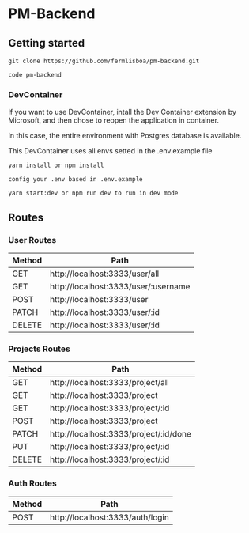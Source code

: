 # PM-Backend



## Getting started

```
git clone https://github.com/fermlisboa/pm-backend.git
```

```
code pm-backend
```

### DevContainer
If you want to use DevContainer, intall the Dev Container extension by Microsoft, and then chose to reopen the application in container.

In this case, the entire environment with Postgres database is available. 

This DevContainer uses all envs setted in the .env.example file

```
yarn install or npm install
```
```
config your .env based in .env.example
```
```
yarn start:dev or npm run dev to run in dev mode
```


## Routes

### User Routes

| Method | Path                                   |
| ------ | -------------------------------------- |
| GET    | http://localhost:3333/user/all         |
| GET    | http://localhost:3333/user/:username   |
| POST   | http://localhost:3333/user             |
| PATCH  | http://localhost:3333/user/:id         |
| DELETE | http://localhost:3333/user/:id         |


### Projects Routes

| Method | Path                                   |
| ------ | -------------------------------------- |
| GET    | http://localhost:3333/project/all      |
| GET    | http://localhost:3333/project          |
| GET    | http://localhost:3333/project/:id      |
| POST   | http://localhost:3333/project          |
| PATCH  | http://localhost:3333/project/:id/done |
| PUT    | http://localhost:3333/project/:id      |
| DELETE | http://localhost:3333/project/:id      |

### Auth Routes

| Method | Path                                   |
| ------ | -------------------------------------- |
| POST   | http://localhost:3333/auth/login       |